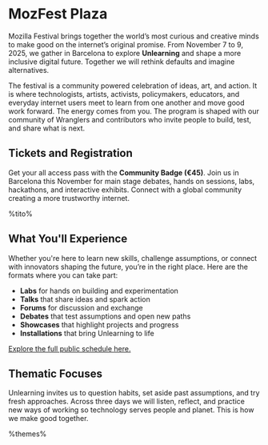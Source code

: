 <!-- This is the Plaza page when the visitor is NOT signed in -->

# MozFest Plaza

Mozilla Festival brings together the world’s most curious and creative minds to make good on the internet’s original promise. From November 7 to 9, 2025, we gather in Barcelona to explore **Unlearning** and shape a more inclusive digital future. Together we will rethink defaults and imagine alternatives.

The festival is a community powered celebration of ideas, art, and action. It is where technologists, artists, activists, policymakers, educators, and everyday internet users meet to learn from one another and move good work forward. The energy comes from you. The program is shaped with our community of Wranglers and contributors who invite people to build, test, and share what is next.

## Tickets and Registration

Get your all access pass with the **Community Badge (€45)**. Join us in Barcelona this November for main stage debates, hands on sessions, labs, hackathons, and interactive exhibits. Connect with a global community creating a more trustworthy internet.

%tito%

## What You'll Experience

Whether you're here to learn new skills, challenge assumptions, or connect with innovators shaping the future, you’re in the right place. Here are the formats where you can take part:

- **Labs** for hands on building and experimentation
- **Talks** that share ideas and spark action
- **Forums** for discussion and exchange
- **Debates** that test assumptions and open new paths
- **Showcases** that highlight projects and progress
- **Installations** that bring Unlearning to life

[Explore the full public schedule here.](/schedule)

## Thematic Focuses

Unlearning invites us to question habits, set aside past assumptions, and try fresh approaches. Across three days we will listen, reflect, and practice new ways of working so technology serves people and planet. This is how we make good together.

%themes%
